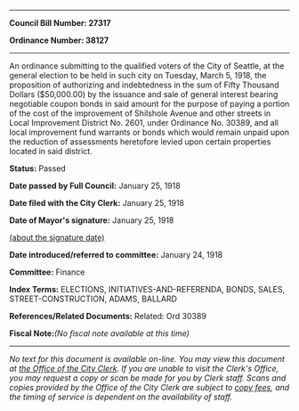

********

**Council Bill Number: 27317**
   
**Ordinance Number: 38127**
********

 An ordinance submitting to the qualified voters of the City of Seattle, at the general election to be held in such city on Tuesday, March 5, 1918, the proposition of authorizing and indebtedness in the sum of Fifty Thousand Dollars ($50,000.00) by the issuance and sale of general interest bearing negotiable coupon bonds in said amount for the purpose of paying a portion of the cost of the improvement of Shilshole Avenue and other streets in Local Improvement District No. 2601, under Ordinance No. 30389, and all local improvement fund warrants or bonds which would remain unpaid upon the reduction of assessments heretofore levied upon certain properties located in said district.

**Status:** Passed
   
**Date passed by Full Council:** January 25, 1918
   
**Date filed with the City Clerk:** January 25, 1918
   
**Date of Mayor's signature:** January 25, 1918
   
[(about the signature date)](/~public/approvaldate.htm)
   
   
   
**Date introduced/referred to committee:** January 24, 1918
   
**Committee:** Finance
   
   
**Index Terms:** ELECTIONS, INITIATIVES-AND-REFERENDA, BONDS, SALES, STREET-CONSTRUCTION, ADAMS, BALLARD

**References/Related Documents:** Related: Ord 30389

**Fiscal Note:**_(No fiscal note available at this time)_
********

_No text for this document is available on-line. You may view this document at [the Office of the City Clerk](http://www.seattle.gov/leg/clerk/contactUs.htm). If you are unable to visit the Clerk's Office, you may request a copy or scan be made for you by Clerk staff. Scans and copies provided by the Office of the City Clerk are subject to [copy fees](http://clerk.seattle.gov/~public/clerkfees.htm), and the timing of service is dependent on the availability of staff._

